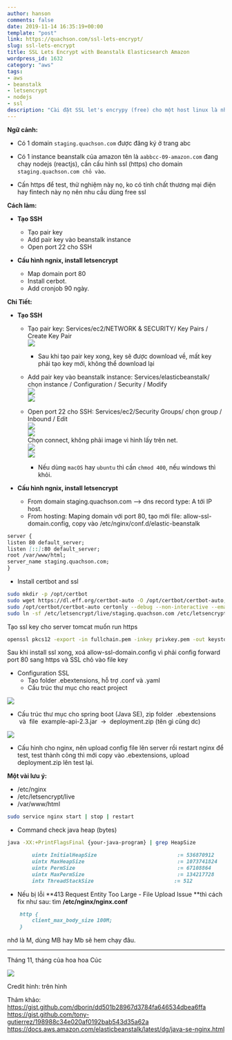 ```yaml
---
author: hanson
comments: false
date: 2019-11-14 16:35:19+00:00
template: "post"
link: https://quachson.com/ssl-lets-encrypt/
slug: ssl-lets-encrypt
title: SSL Lets Encrypt with Beanstalk Elasticsearch Amazon
wordpress_id: 1632
category: "aws"
tags:
- aws
- beanstalk
- letsencrypt
- nodejs
- ssl
description: "Cài đặt SSL let's encrypy (free) cho một host linux là như thế nào ?"
---
```


**Ngữ cảnh:**
 	
  * Có 1 domain `staging.quachson.com` được đăng ký ở trang abc

 	
  * Có 1 instance beanstalk của amazon tên là `aabbcc-09-amazon.com` đang chạy nodejs (reactjs), cần cấu hình ssl (https) cho domain `staging.quachson.com chỏ vào`.

 	
  * Cấn https để test, thử nghiệm này nọ, ko có tính chất thương mại điện hay fintech này nọ nên nhu cầu dùng free ssl


**Cách làm:** 	
  * **Tạo SSH** 	
    * Tạo pair key 	
    * Add pair key vào beanstalk instance 	
    * Open port 22 cho SSH
 	
  * **Cấu hình ngnix, install letsencrypt** 	
    * Map domain port 80 	
    * Install cerbot. 	
    * Add cronjob 90 ngày.

**Chi Tiết:** 	
  * **Tạo SSH** 	
    * Tạo pair key: Services/ec2/NETWORK & SECURITY/ Key Pairs / Create Key Pair 	
       [![](https://quachson.com/wp-content/uploads/mlqflfsvzt-150x150.png)](https://quachson.com/wp-content/uploads/mlqflfsvzt.png) 	
      * Sau khi tạo pair key xong, key sẽ được download về, mất key phải tạo key mới, không thể download lại	
    * Add pair key vào beanstalk instance: Services/elasticbeanstalk/ chọn instance / Configuration / Security / Modify 	
       [![](https://quachson.com/wp-content/uploads/gettingstarted-dashboard-300x161.png)](https://quachson.com/wp-content/uploads/gettingstarted-dashboard.png) 	
       [![](https://quachson.com/wp-content/uploads/aeb-env-config-security-page-300x131.png)](https://quachson.com/wp-content/uploads/aeb-env-config-security-page.png) 	
    * Open port 22 cho SSH: Services/ec2/Security Groups/ chọn group / Inbound / Edit 	
       [![](https://quachson.com/wp-content/uploads/ztzcpcxhdb.png)](https://quachson.com/ztzcpcxhdb/) 	
       [![](https://quachson.com/wp-content/uploads/wxygtxgutf.png)](https://quachson.com/wxygtxgutf/) 	
       Chọn connect, không phải image vì hình lấy trên net. 	
       [![](https://quachson.com/wp-content/uploads/tkv-ec2-create-ami-menu2.png)](https://quachson.com/ssl-lets-encrypt-with-beanstalk-elasticsearch-amazon-nodejs/tkv-ec2-create-ami-menu2/) 	
       [![](https://quachson.com/wp-content/uploads/node-connection.png)](https://quachson.com/ssl-lets-encrypt-with-beanstalk-elasticsearch-amazon-nodejs/node-connection/)

      * Nếu dùng `macOS` hay `ubuntu` thì cần `chmod 400`, nếu windows thì khỏi.
 	
  * **Cấu hình ngnix, install letsencrypt** 	
    * From domain staging.quachson.com --> dns record type: A tới IP host. 	
    * From hosting: Maping domain với port 80, tạo mới file: allow-ssl-domain.config, copy vào /etc/nginx/conf.d/elastic-beanstalk

```md
server {
listen 80 default_server;
listen [::]:80 default_server;
root /var/www/html;
server_name staging.quachson.com;
}
```

* Install certbot and ssl 	
```bash
sudo mkdir -p /opt/certbot 	
sudo wget https://dl.eff.org/certbot-auto -O /opt/certbot/certbot-auto;sudo chmod a+x /opt/certbot/certbot-auto
sudo /opt/certbot/certbot-auto certonly --debug --non-interactive --email son.quach.aavn@gmail.com --agree-tos --domains staging.quachson.com --keep-until-expiring --webroot -w /var/app/current/public
sudo ln -sf /etc/letsencrypt/live/staging.quachson.com /etc/letsencrypt/live/ebcert
```
Tạo ssl key cho server tomcat muốn run https
```bash
openssl pkcs12 -export -in fullchain.pem -inkey privkey.pem -out keystore.p12 -name tomcat -CAfile chain.pem -caname root
```
Sau khi install ssl xong, xoá allow-ssl-domain.config vì phải config forward port 80 sang https và SSL chỏ vào file key
 	
* Configuration SSL 	
  * Tạo folder .ebextensions, hỗ trợ .conf và .yaml 	
  * Cấu trúc thư mục cho react project 	

[![](https://quachson.com/wp-content/uploads/structure_react.png)](https://quachson.com/structure_react/)

  * Cấu trúc thư mục cho spring boot (Java SE), zip folder  .ebextensions  và  file  example-api-2.3.jar  ->  deployment.zip (tên gì cũng dc)
 	
[![](https://quachson.com/wp-content/uploads/java-folder-structure.png)](https://quachson.com/ssl-lets-encrypt-with-beanstalk-elasticsearch-amazon-nodejs/java-folder-structure/)
	
* Cấu hình cho nginx, nên upload config file lên server rồi restart nginx để test, test thành công thì mới copy vào .ebextensions, upload deployment.zip lên test lại.

**Một vài lưu ý:** 	
  * /etc/nginx 	
  * /etc/letsencrypt/live 	
  * /var/www/html 	
```bash
sudo service nginx start | stop | restart 	
```   
  * Command check java heap (bytes)
```bash 	
java -XX:+PrintFlagsFinal {your-java-program} | grep HeapSize
```
```md    
        uintx InitialHeapSize                          := 536870912       {product}
        uintx MaxHeapSize                              := 1073741824      {product}
        uintx PermSize                                 := 67108864        {pd product}  
        uintx MaxPermSize                              := 134217728       {pd product}  
        intx ThreadStackSize                          := 512             {pd product}
```
 	
  * Nếu bị lỗi **413 Request Entity Too Large - File Upload Issue **thì cách fix như sau: tìm **/etc/nginx/nginx.conf**
```md    
    http {
        client_max_body_size 100M;
    }
```

nhớ là M, dùng MB hay Mb sẽ hem chạy đâu.

----

Tháng 11, tháng của hoa hoa Cúc

[![](https://quachson.com/wp-content/uploads/IMG_0722.jpg)](https://quachson.com/ssl-lets-encrypt-with-beanstalk-elasticsearch-amazon-nodejs/img_0722/)

Credit hình: trên hình

Thảm khảo:
https://gist.github.com/dborin/dd501b28967d3784fa646534dbea6ffa
https://gist.github.com/tony-gutierrez/198988c34e020af0192bab543d35a62a
https://docs.aws.amazon.com/elasticbeanstalk/latest/dg/java-se-nginx.html
